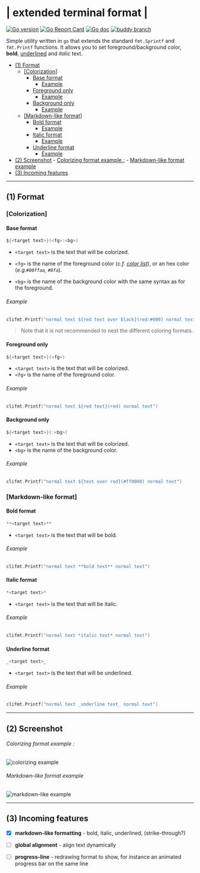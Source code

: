# | extended terminal format |

[![Go version](https://img.shields.io/badge/go_version-1.11-blue.svg)](https://golang.org/doc/go1.11)
[![Go Report Card](https://goreportcard.com/badge/git.xdrm.io/go/clifmt)](https://goreportcard.com/report/git.xdrm.io/go/clifmt)
[![Go doc](https://godoc.org/git.xdrm.io/go/clifmt?status.svg)](https://godoc.org/git.xdrm.io/go/clifmt)
[![buddy branch](https://app.buddy.works/xdrmbracketsdev/clifmt/repository/branch/master/badge.svg?token=33f90a953be299fc439c760e2eab36c708f8ea1f87f1159dd77924589b364b2d "buddy branch")](https://app.buddy.works/xdrmbracketsdev/clifmt/repository/branch/master)


Simple utility written in `go` that extends the standard `fmt.Sprintf` and `fmt.Printf` functions. It allows you to set foreground/background color, **bold**, <u>underlined</u> and _italic_ text.

<!-- toc -->

- [(1) Format](#1-format)
  - [[Colorization]](#colorization)
      - [Base format](#base-format)
        - [Example](#example)
      - [Foreground only](#foreground-only)
        - [Example](#example-1)
      - [Background only](#background-only)
        - [Example](#example-2)
  - [[Markdown-like format]](#markdown-like-format)
      - [Bold format](#bold-format)
        - [Example](#example-3)
      - [Italic format](#italic-format)
        - [Example](#example-4)
      - [Underline format](#underline-format)
        - [Example](#example-5)
- [(2) Screenshot](#2-screenshot)
        - [Colorizing format example :](#colorizing-format-example-)
        - [Markdown-like format example](#markdown-like-format-example)
- [(3) Incoming features](#3-incoming-features)

<!-- tocstop -->

----

## (1) Format



### [Colorization]

#### Base format

```go
${<target text>}(<fg>:<bg>)
```

- `<target text>` is the text that will be colorized.

- `<fg>` is the name of the foreground color (*c.f. [color list](https://git.xdrm.io/go/clifmt/src/master/colors.go#L15)*), or an hex color (*e.g.`#00ffaa`, `#0fa`*).

- `<bg>` is the name of the background color with the same syntax as for the foreground.



###### Example

```go
clifmt.Printf("normal text ${red text over black}(red:#000) normal text")
```

> Note that it is not recommended to nest the different coloring formats.



#### Foreground only

```go
${<target text>}(<fg>)
```

- `<target text>` is the text that will be colorized.
- `<fg>` is the name of the foreground color.



###### Example

```go
clifmt.Printf("normal text ${red text}(red) normal text")
```



#### Background only

```go
${<target text>}(:<bg>)
```

- `<target text>` is the text that will be colorized.
- `<bg>` is the name of the background color.



###### Example

```go
clifmt.Printf("normal text ${text over red}(#ff0000) normal text")
```



### [Markdown-like format]



#### Bold format

```go
**<target text>**
```

- `<target text>` is the text that will be bold.

###### Example

```go
clifmt.Printf("normal text **bold text** normal text")
```



#### Italic format

```go
*<target text>*
```

- `<target text>` is the text that will be italic.

###### Example

```go
clifmt.Printf("normal text *italic text* normal text")
```



#### Underline format

```go
_<target text>_
```

- `<target text>` is the text that will be underlined.

###### Example

```go
clifmt.Printf("normal text _underline text_ normal text")
```





----

## (2) Screenshot



###### Colorizing format example :

![colorizing example](https://0x0.st/sCPc.png)



###### Markdown-like format example

![markdown-like example](https://0x0.st/sC9F.png)



----

## (3) Incoming features

- [x] **markdown-like formatting** - bold, italic, underlined, (strike-through?)
- [ ] **global alignment** - align text dynamically
- [ ] **progress-line** - redrawing format to show, for instance an animated progress bar on the same line

